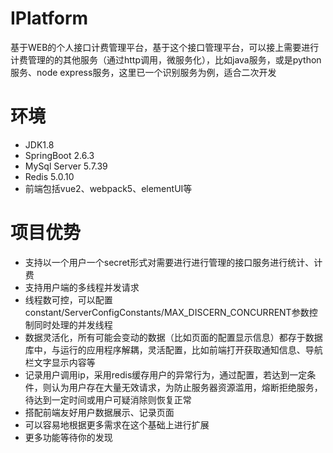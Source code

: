 # IPlatform
基于WEB的个人接口计费管理平台，基于这个接口管理平台，可以接上需要进行计费管理的的其他服务（通过http调用，微服务化），比如java服务，或是python服务、node express服务，这里已一个识别服务为例，适合二次开发
# 环境
* JDK1.8
* SpringBoot 2.6.3
* MySql Server 5.7.39
* Redis 5.0.10
* 前端包括vue2、webpack5、elementUI等
# 项目优势
* 支持以一个用户一个secret形式对需要进行进行管理的接口服务进行统计、计费
* 支持用户端的多线程并发请求
* 线程数可控，可以配置constant/ServerConfigConstants/MAX_DISCERN_CONCURRENT参数控制同时处理的并发线程
* 数据灵活化，所有可能会变动的数据（比如页面的配置显示信息）都存于数据库中，与运行的应用程序解耦，灵活配置，比如前端打开获取通知信息、导航栏文字显示内容等
* 记录用户调用ip，采用redis缓存用户的异常行为，通过配置，若达到一定条件，则认为用户存在大量无效请求，为防止服务器资源滥用，熔断拒绝服务，待达到一定时间或用户可疑消除则恢复正常
* 搭配前端友好用户数据展示、记录页面
* 可以容易地根据更多需求在这个基础上进行扩展
* 更多功能等待你的发现
